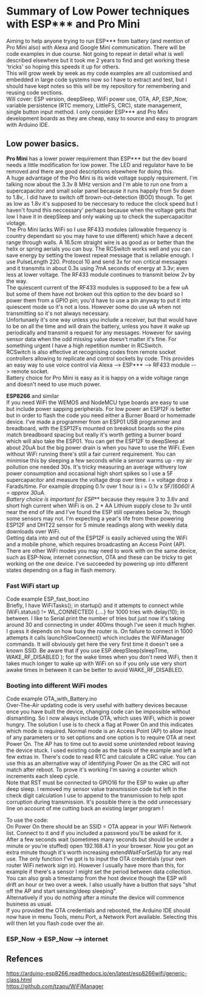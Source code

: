 # Summary of Low Power techniques with ESP*** and Pro Mini
Aiming to help anyone trying to run ESP*** from battery (and mention of Pro Mini also) with Alexa and Google Mini communication. There will be code examples in due course.
Not going to repeat in detail what is well described elsewhere but it took me 2 years to find and get working these 'tricks' so hoping this speeds it up for others.  
This will grow week by week as my code examples are all customised and embedded in large code systems now so I have to extract and test, but I should have kept notes so this will be my repository for remembering and reusing code sections.  
Will cover: ESP version, deepSleep, WiFi power use, OTA, AP, ESP_Now, variable persistence (RTC memory, LittleFS, CRC), state management, single button input method. 
I only consider ESP*** and Pro Mini development boards as they are cheap, easy to source and easy to program with Arduino IDE. 
## Low power basics. 
**Pro Mini** has a lower power requirement than ESP*** but the dev board needs a little modification for low power. The LED and regulator have to be removed and there are good descriptions elsewhere for doing this.   
A huge advantage of the Pro Mini is its wide voltage supply requirement. I'm talking now about the 3.3v 8 MHz version and I'm able to run one from a supercapacitor and small solar panel because it runs happily from 5v down to 1.8v,. I did have to switch off brown-out-detection (BOD) though. To get as low as 1.8v it's supposed to be neccesary to reduce the clock speed but I haven't found this neccessary' perhaps because when the voltage gets that low I have it in deepSleep and only waking up to check the supercapacitor vlotage.  
The Pro Mini lacks WiFi so I use RF433 modules (allowable frequency is country dependant so you may have to use different) which have a decent range through walls. A 16.5cm straight wire is as good as or better than the helix or spring aerials you can buy. The RCSwitch works well and you can save energy by setting the lowest repeat message that is reliable enough. I use PulseLength 220. Protocol 10 and send 3x for non critical messages and it transmits in about 0.3s using 7mA seconds of energy at 3.3v; even less at lower voltage. The RF433 module continues to transmit below 2v by the way.  
The quiescent current of the RF433 modules is supposed to be a few uA but some of them have not broken out this option to the dev board so I power them from a GPIO pin; you'd have to use a pin anyway to put it into quiescent mode so it's not a loss. However some do use uA when not transmitting so it's not always necessary.  
Unfortunaely it's one way unless you include a receiver, but that would have to be on all the time and will drain the battery, unless you have it wake up periodically and transmit a request for any messages. However for saving sensor data when the odd missing value doesn't matter it's fine. For something urgent I have a high repetition number in RCSwitch.    
RCSwitch is also effective at recognising codes from remote socket controllers allowing to replicate and control sockets by code. This provides an easy way to use voice control via Alexa --> ESP*** --> RF433 module --> remote socket.  
Battery choice for Pro Mini is easy as it is happy on a wide voltage range and doesn't need to use much power. 

**ESP8266** and similar   
If you need WiFi the WEMOS and NodeMCU type boards are easy to use but include power sapping peripherals. For low power an ESP12F is better but in order to flash the code you need either a Burner Board or homemade device. I've made a programmer from an ESP01 USB programmer and breadboard, with the ESP12Fs mounted on breakout boards so the pins match breadboard spacing but really it's worth getting a burner board which will also take the ESP01.
You can get the ESP12F to deepSleep at about 20uA but the big power drain is when you have to use the WiFi. Even without WiFi running there's still a fair current requirement. You can minimise this by sleeping a few seconds while a sensor warms up - my air pollution one needed 30s.
It's tricky measuring an average withvery low power consumption and occasional high short spikes so I use a 5F supercapacitor and measure the voltage drop over time. i = voltage drop x Farads/time. For example dropping 0.1v over 1 hour is i = 0.1v x 5F/(60*60) A = approx 30uA.    
Battery choice is important for ESP*** because they require 3 to 3.6v and short high current when WiFi is on. 2 * AA Lithium supply close to 3v until near the end of life and I've found the ESP still operates below 3v, though some sensors may not. I'm expecting a year's life from these powering ESP12F and DHT22 sensor for 5 minute readings along with weekly data downloads over WiFi.   
Getting data into and out of the ESP12F is easily achieved using the WiFi and a mobile phone, which requires broadcasting an Access Point (AP). There are other WiFi modes you may need to work with on the same device, such as ESP-Now, internet connection, OTA and these can be tricky to get working on the one device. I've succeeded by powering up into different states depending on a flag in flash memory. 

### Fast WiFi start up   
Code example ESP_fast_boot.ino          
Briefly, I have  WiFiTasks(); in startup() and it attempts to connect while (WiFi.status() != WL_CONNECTED) {....} for 1000 tries with delay(10); in between. 
I like to Serial.print the number of tries but just now it's taking around 30 and connecting in under 400ms though I've seen it much higher. I guess it depends on how busy the router is. 
On failure to connect in 1000 attempts it calls launchSlowConnect() which includes the WiFiManager commands. It will obviously get here the very first time it doesn't see a known SSID. 
Be aware that if you use ESP.deepSleep(sleepTime, WAKE_RF_DISABLED ); for the wake times when you don't need WiFi, then it takes much longer to wake up with WiFi on so if you only use very short awake times in between it can be better to avoid WAKE_RF_DISABLED.

### Booting into different WiFi modes      
Code example OTA_with_Battery.ino   
Over-The-Air updating code is very useful with battery devices because once you have built the device, changing code can be impossible without dismantling. So I now always include OTA, which uses WiFi, which is power hungry. 
The solution I use is to check a flag at Power On and this indicates which mode is required. Normal mode is an Access Point (AP) to allow input of any parameters or to set options and one option is to require OTA at next Power On. The AP has to time out to avoid some unintended reboot leaving the device stuck. 
I used existing code as the basis of the example and left a few extras in. 
There's code to read RTC and calculate a CRC value. You can use this as an alternative way of identifying Power On as the CRC will not match after reboot. 
To prove it's working I'm saving a counter which increments each sleep cycle.  
Note that RST must be connected to GPIO16 for the ESP to wake up after deep sleep. 
I removed my sensor value transmission code but left in the check digit calculation I use to append to the transmission to help spot corruption during transmission. 
It's possible there is the odd unnecessary line on account of me cutting back an existing larger program ! 

To use the code:   
On Power On there should be an SSID = OTA appear in your WiFi Network list. Connect to it and if you included a password you'll be asked for it.  
After a few seconds wait (sometimes many seconds but should be under a minute or you're stuffed) open 192.168.4.1 in your browser. Now you got an extra minute though it's worth increasing extendWaitForSetUp for any real use. The only function I've got is to input the OTA credentials (your own router WiFi network sign in). However I usually have more than this, for example if there's a sensor I might set the period between data collection. You can also grab a timestamp from the host device though the ESP will drift an hour or two over a week. I also usually have a button that says "shut off the AP and start sensing/deep sleeping".  
Alternatively if you do nothing after a minute the device will commence business as usual.  
If you provided the OTA credentials and rebooted, the Arduino IDE should now have in menu Tools, menu Port, a Network Port available. Selecting this will then let you flash code over the air.  


### ESP_Now -> ESP_Now --> internet


### 


## Refences
https://arduino-esp8266.readthedocs.io/en/latest/esp8266wifi/generic-class.html  
https://github.com/tzapu/WiFiManager   

